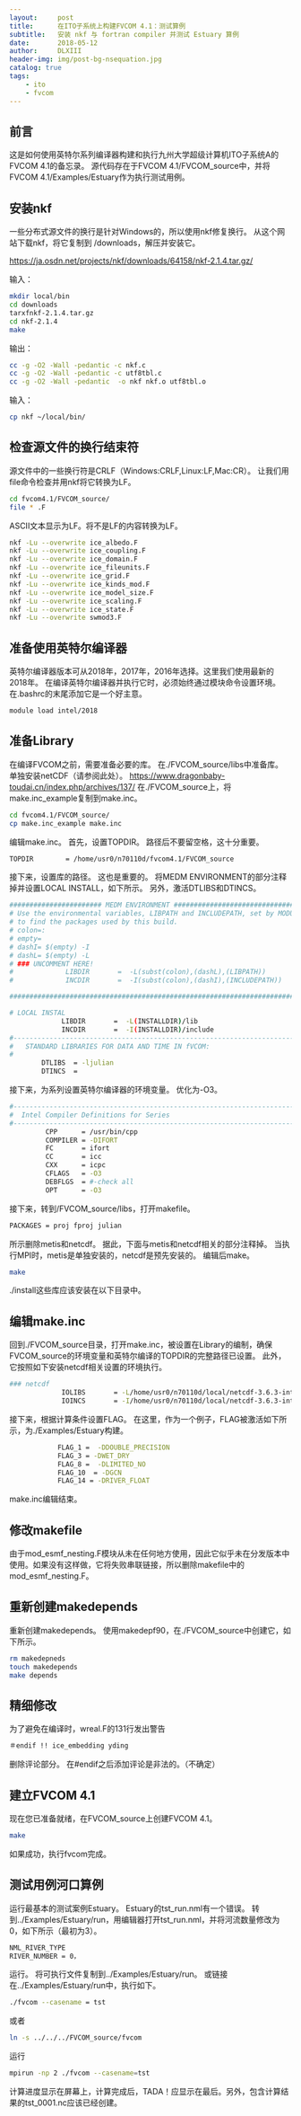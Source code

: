 ```yaml
---
layout:     post
title:      在ITO子系统上构建FVCOM 4.1：测试算例
subtitle:   安装 nkf 与 fortran compiler 并测试 Estuary 算例
date:       2018-05-12
author:     DLXIII
header-img: img/post-bg-nsequation.jpg
catalog: true
tags:
    - ito
    - fvcom
---
```



## 前言

这是如何使用英特尔系列编译器构建和执行九州大学超级计算机ITO子系统A的FVCOM 4.1的备忘录。
源代码存在于FVCOM 4.1/FVCOM_source中，并将FVCOM 4.1/Examples/Estuary作为执行测试用例。

## 安装nkf
一些分布式源文件的换行是针对Windows的，所以使用nkf修复换行。
从这个网站下载nkf，将它复制到 /downloads，解压并安装它。

<!--more-->

https://ja.osdn.net/projects/nkf/downloads/64158/nkf-2.1.4.tar.gz/

输入：
~~~bash
mkdir local/bin
cd downloads
tarxfnkf-2.1.4.tar.gz
cd nkf-2.1.4
make
~~~

输出：
~~~bash
cc -g -O2 -Wall -pedantic -c nkf.c
cc -g -O2 -Wall -pedantic -c utf8tbl.c
cc -g -O2 -Wall -pedantic  -o nkf nkf.o utf8tbl.o
~~~

输入：
~~~bash
cp nkf ~/local/bin/
~~~

## 检查源文件的换行结束符

源文件中的一些换行符是CRLF（Windows:CRLF,Linux:LF,Mac:CR）。
让我们用file命令检查并用nkf将它转换为LF。

~~~bash
cd fvcom4.1/FVCOM_source/
file * .F
~~~

ASCII文本显示为LF。将不是LF的内容转换为LF。

~~~bash
nkf -Lu --overwrite ice_albedo.F
nkf -Lu --overwrite ice_coupling.F
nkf -Lu --overwrite ice_domain.F
nkf -Lu --overwrite ice_fileunits.F
nkf -Lu --overwrite ice_grid.F
nkf -Lu --overwrite ice_kinds_mod.F
nkf -Lu --overwrite ice_model_size.F
nkf -Lu --overwrite ice_scaling.F
nkf -Lu --overwrite ice_state.F
nkf -Lu --overwrite swmod3.F
~~~

## 准备使用英特尔编译器

英特尔编译器版本可从2018年，2017年，2016年选择。这里我们使用最新的2018年。
在编译英特尔编译器并执行它时，必须始终通过模块命令设置环境。
在.bashrc的末尾添加它是一个好主意。

~~~bash
module load intel/2018
~~~
## 准备Library

在编译FVCOM之前，需要准备必要的库。
在./FVCOM_source/libs中准备库。
单独安装netCDF（请参阅此处）。
https://www.dragonbaby-toudai.cn/index.php/archives/137/
在./FVCOM_source上，将make.inc_example复制到make.inc。

~~~bash
cd fvcom4.1/FVCOM_source/
cp make.inc_example make.inc
~~~

编辑make.inc。
首先，设置TOPDIR。
路径后不要留空格，这十分重要。

~~~bash
TOPDIR        = /home/usr0/n70110d/fvcom4.1/FVCOM_source
~~~

接下来，设置库的路径。
这也是重要的。
将MEDM ENVIRONMENT的部分注释掉并设置LOCAL INSTALL，如下所示。
另外，激活DTLIBS和DTINCS。

~~~bash
####################### MEDM ENVIRONMENT ##################################
# Use the environmental variables, LIBPATH and INCLUDEPATH, set by MODULE 
# to find the packages used by this build.
# colon=:
# empty=
# dashI= $(empty) -I
# dashL= $(empty) -L
# ### UNCOMMENT HERE!
#             LIBDIR       =  -L(subst(colon),(dashL),(LIBPATH))
#             INCDIR       =  -I(subst(colon),(dashI),(INCLUDEPATH))

###########################################################################

# LOCAL INSTAL
             LIBDIR       =  -L(INSTALLDIR)/lib
             INCDIR       =  -I(INSTALLDIR)/include
#--------------------------------------------------------------------------
#   STANDARD LIBRARIES FOR DATA AND TIME IN fVCOM:
#
        DTLIBS  = -ljulian
        DTINCS  =  
~~~

接下来，为系列设置英特尔编译器的环境变量。
优化为-O3。

~~~bash
#--------------------------------------------------------------------------
#  Intel Compiler Definitions for Series
#--------------------------------------------------------------------------
         CPP      = /usr/bin/cpp
         COMPILER = -DIFORT
         FC       = ifort
         CC       = icc
         CXX      = icpc
         CFLAGS   = -O3
         DEBFLGS  = #-check all
         OPT      = -O3
~~~
接下来，转到/FVCOM_source/libs，打开makefile。

~~~bash
PACKAGES = proj fproj julian
~~~

所示删除metis和netcdf。
据此，下面与metis和netcdf相关的部分注释掉。
当执行MPI时，metis是单独安装的，netcdf是预先安装的。
编辑后make。

~~~bash
make
~~~

./install这些库应该安装在以下目录中。

## 编辑make.inc

回到./FVCOM_source目录，打开make.inc，被设置在Library的编制，确保FVCOM_source的环境变量和英特尔编译的TOPDIR的完整路径已设置。
此外，它按照如下安装netcdf相关设置的环境执行。

~~~bash
### netcdf
             IOLIBS       = -L/home/usr0/n70110d/local/netcdf-3.6.3-intel/lib-lnetcdf
             IOINCS       = -I/home/usr0/n70110d/local/netcdf-3.6.3-intel/include
~~~

接下来，根据计算条件设置FLAG。
在这里，作为一个例子，FLAG被激活如下所示，为./Examples/Estuary构建。

~~~bash
            FLAG_1 =  -DDOUBLE_PRECISION
            FLAG_3 = -DWET_DRY
            FLAG_8 =  -DLIMITED_NO
            FLAG_10  = -DGCN
            FLAG_14 = -DRIVER_FLOAT
~~~

make.inc编辑结束。


## 修改makefile
由于mod_esmf_nesting.F模块从未在任何地方使用，因此它似乎未在分发版本中使用。如果没有这样做，它将失败串联链接，所以删除makefile中的mod_esmf_nesting.F。

## 重新创建makedepends
重新创建makedepends。
使用makedepf90，在./FVCOM_source中创建它，如下所示。

~~~bash
rm makedepneds
touch makedepends
make depends
~~~

## 精细修改

为了避免在编译时，wreal.F的131行发出警告

~~~bash
＃endif !! ice_embedding yding
~~~

删除评论部分。
在#endif之后添加评论是非法的。（不确定）

## 建立FVCOM 4.1

现在您已准备就绪，在FVCOM_source上创建FVCOM 4.1。

~~~bash
make
~~~

如果成功，执行fvcom完成。

## 测试用例河口算例

运行最基本的测试案例Estuary。 
Estuary的tst_run.nml有一个错误。
转到../Examples/Estuary/run，用编辑器打开tst_run.nml，并将河流数量修改为0，如下所示（最初为3）。

~~~bash
NML_RIVER_TYPE
RIVER_NUMBER = 0，
~~~

运行。
将可执行文件复制到../Examples/Estuary/run。
或链接在../Examples/Estuary/run中，执行如下。

~~~bash
./fvcom --casename = tst
~~~
或者

~~~bash
ln -s ../../../FVCOM_source/fvcom
~~~

运行

~~~bash
mpirun -np 2 ./fvcom --casename=tst
~~~

计算进度显示在屏幕上，计算完成后，TADA！应显示在最后。另外，包含计算结果的tst_0001.nc应该已经创建。
